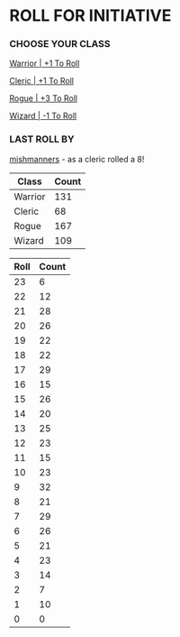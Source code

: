 # ROLL FOR INITIATIVE
### CHOOSE YOUR CLASS

[Warrior | +1 To Roll](https://github.com/benjaminsampica/benjaminsampica/issues/new?title=roll%7Cwarrior&body=Just+click+%27Submit+new+issue%27.)

[Cleric | +1 To Roll](https://github.com/benjaminsampica/benjaminsampica/issues/new?title=roll%7Ccleric&body=Just+click+%27Submit+new+issue%27.)

[Rogue | +3 To Roll](https://github.com/benjaminsampica/benjaminsampica/issues/new?title=roll%7Crogue&body=Just+click+%27Submit+new+issue%27.)

[Wizard | -1 To Roll](https://github.com/benjaminsampica/benjaminsampica/issues/new?title=roll%7Cwizard&body=Just+click+%27Submit+new+issue%27.)
### LAST ROLL BY
[mishmanners](https://www.github.com/mishmanners) - as a cleric rolled a 8!

|Class|Count|
|-|-|
|Warrior|131|
|Cleric|68|
|Rogue|167|
|Wizard|109|

|Roll|Count|
|-|-|
|23|6
|22|12
|21|28
|20|26
|19|22
|18|22
|17|29
|16|15
|15|26
|14|20
|13|25
|12|23
|11|15
|10|23
|9|32
|8|21
|7|29
|6|26
|5|21
|4|23
|3|14
|2|7
|1|10
|0|0
